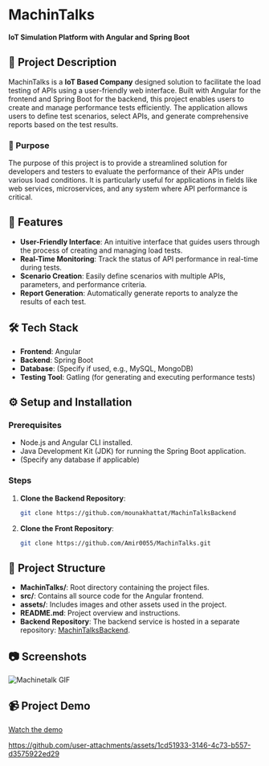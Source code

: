 # MachinTalks
**IoT Simulation Platform with Angular and Spring Boot**

## 📖 Project Description
MachinTalks is a **IoT Based Company** designed solution to facilitate the load testing of APIs using a user-friendly web interface. Built with Angular for the frontend and Spring Boot for the backend, this project enables users to create and manage performance tests efficiently. The application allows users to define test scenarios, select APIs, and generate comprehensive reports based on the test results.

### 🎯 Purpose
The purpose of this project is to provide a streamlined solution for developers and testers to evaluate the performance of their APIs under various load conditions. It is particularly useful for applications in fields like web services, microservices, and any system where API performance is critical.

## 🚀 Features
- **User-Friendly Interface**: An intuitive interface that guides users through the process of creating and managing load tests.
- **Real-Time Monitoring**: Track the status of API performance in real-time during tests.
- **Scenario Creation**: Easily define scenarios with multiple APIs, parameters, and performance criteria.
- **Report Generation**: Automatically generate reports to analyze the results of each test.

## 🛠️ Tech Stack
- **Frontend**: Angular
- **Backend**: Spring Boot
- **Database**: (Specify if used, e.g., MySQL, MongoDB)
- **Testing Tool**: Gatling (for generating and executing performance tests)

## ⚙️ Setup and Installation

### Prerequisites
- Node.js and Angular CLI installed.
- Java Development Kit (JDK) for running the Spring Boot application.
- (Specify any database if applicable)

### Steps
1. **Clone the Backend Repository**:
   ```bash
   git clone https://github.com/mounakhattat/MachinTalksBackend
2. **Clone the Front Repository**:
   ```bash
   git clone https://github.com/Amir0055/MachinTalks.git

## 📂 Project Structure
- **MachinTalks/**: Root directory containing the project files.
- **src/**: Contains all source code for the Angular frontend.
- **assets/**: Includes images and other assets used in the project.
- **README.md**: Project overview and instructions.
- **Backend Repository**: The backend service is hosted in a separate repository: [MachinTalksBackend](https://github.com/mounakhattat/MachinTalksBackend).

## 📷 Screenshots
![Machinetalk GIF](https://github.com/user-attachments/assets/120f8666-a479-4918-a0d8-78b2a50c7ac9)
## 📹 Project Demo
[Watch the demo](https://github.com/username/repo-name/blob/main/path/to/video.mp4)

https://github.com/user-attachments/assets/1cd51933-3146-4c73-b557-d3575922ed29






